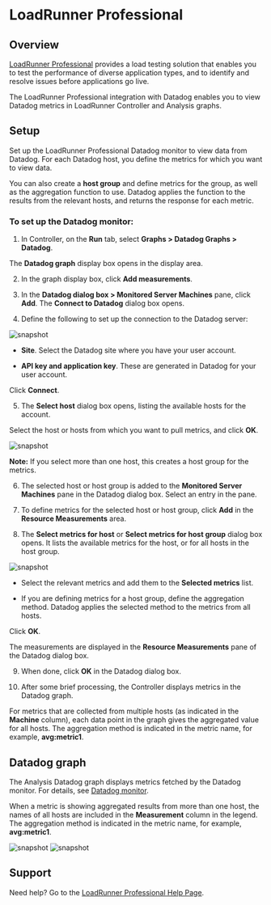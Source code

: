 # LoadRunner Professional

## Overview

[LoadRunner Professional][7] provides a load testing solution that enables you to test the performance of diverse application types, and to identify and resolve issues before applications go live.


The LoadRunner Professional integration with Datadog enables you to view Datadog metrics in LoadRunner Controller and Analysis graphs.


## Setup

Set up the LoadRunner Professional Datadog monitor to view data from Datadog. For each Datadog host, you define the metrics for which you want to view data.


You can also create a **host group** and define metrics for the group, as well as the aggregation function to use. Datadog applies the function to the results from the relevant hosts, and returns the response for each metric.


### To set up the Datadog monitor:

1. In Controller, on the **Run** tab, select **Graphs > Datadog Graphs > Datadog**.

The **Datadog graph** display box opens in the display area.

2. In the graph display box, click **Add measurements**.

3. In the **Datadog dialog box > Monitored Server Machines** pane, click **Add**. The **Connect to Datadog** dialog box opens.

4. Define the following to set up the connection to the Datadog server:

![snapshot][2]

-  **Site**. Select the Datadog site where you have your user account.

-  **API key and application key**. These are generated in Datadog for your user account.

Click **Connect**.

5. The **Select host** dialog box opens, listing the available hosts for the account.

Select the host or hosts from which you want to pull metrics, and click **OK**.

![snapshot][3]

**Note:** If you select more than one host, this creates a host group for the metrics.

6. The selected host or host group is added to the **Monitored Server Machines** pane in the Datadog dialog box. Select an entry in the pane.

7. To define metrics for the selected host or host group, click **Add** in the **Resource Measurements** area.

8. The **Select metrics for host** or **Select metrics for host group** dialog box opens. It lists the available metrics for the host, or for all hosts in the host group.

![snapshot][4]

- Select the relevant metrics and add them to the **Selected metrics** list.

- If you are defining metrics for a host group, define the aggregation method. Datadog applies the selected method to the metrics from all hosts.


Click **OK**.


The measurements are displayed in the **Resource Measurements** pane of the Datadog dialog box.

9. When done, click **OK** in the Datadog dialog box.

10. After some brief processing, the Controller displays metrics in the Datadog graph.


For metrics that are collected from multiple hosts (as indicated in the **Machine** column), each data point in the graph gives the aggregated value for all hosts. The aggregation method is indicated in the metric name, for example, **avg:metric1**.

## Datadog graph

The Analysis Datadog graph displays metrics fetched by the Datadog monitor. For details, see [Datadog monitor][5].

When a metric is showing aggregated results from more than one host, the names of all hosts are included in the **Measurement** column in the legend. The aggregation method is indicated in the metric name, for example, **avg:metric1**.

![snapshot][6]
![snapshot][8]

## Support

Need help? Go to the [LoadRunner Professional Help Page][1].


  
[1]: https://admhelp.microfocus.com/lr/en/2022-2022-r2/help/WebHelp/Content/WelcomeContent/c_Welcome.htm?tocpath=Get%20Started%7C_____1
[2]: https://github.com/DataDog/integrations-extras/blob/master/loadrunner/images/datadog-connect.png
[3]: https://github.com/DataDog/integrations-extras/blob/master/loadrunner/images/datadog-host.png
[4]: https://github.com/DataDog/integrations-extras/blob/master/loadrunner/images/datadog-metrics.png
[5]: https://admhelp.microfocus.com/lr/en/2022-2022-r2/help/WebHelp/Content/Controller/Datadog-monitor.htm
[6]: https://github.com/DataDog/integrations-extras/blob/master/loadrunner/images/datadog-graph.png
[7]: https://www.microfocus.com/products/loadrunner-professional/overview
[8]: https://github.com/DataDog/integrations-extras/blob/master/loadrunner/images/datadog-graph-legend.png
